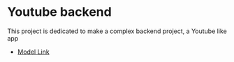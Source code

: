 # Youtube backend

This project is dedicated to make a complex backend project, a Youtube like app


- [Model Link](https://app.eraser.io/workspace/PY3vByByg92gkS3wTfcl?origin=share)